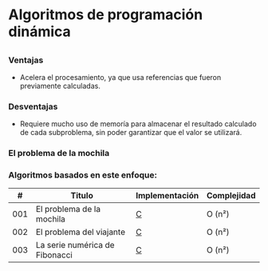 # Algoritmos de programación dinámica

## 

### Ventajas

- Acelera el procesamiento, ya que usa referencias que fueron previamente calculadas.

### Desventajas
- Requiere mucho uso de memoría para almacenar el resultado calculado de cada subproblema, sin poder garantizar que el valor se utilizará.

### El problema de la mochila

#####

#####

### Algoritmos basados en este enfoque:

| # | Titulo | Implementación | Complejidad |
|---| ----- | -------- | ---------- |
|001|El problema de la mochila| [C](https://github.com/Jonas-Lara/IPN-CS/blob/master/10.-Algoritmos/06.-Ordenamiento/01-Ordenamiento-Burbuja.c) |Ο (n²)|
|002|El problema del viajante | [C](https://github.com/Jonas-Lara/IPN-CS/blob/master/10.-Algoritmos/05.-Backtracking/01-N-Reinas-Geek.c)|Ο (n²)|
|003|La serie numérica de Fibonacci| [C](https://github.com/Jonas-Lara/IPN-CS/blob/master/10.-Algoritmos/05.-Backtracking/01-N-Reinas-Geek.c)|Ο (n²)|
